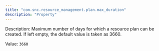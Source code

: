 ```yaml
---
title: "com.snc.resource_management.plan.max_duration"
description: "Property"
---
```


Description: Maximum number of days for which a resource plan can be created. If left empty, the default value is taken as 3660.

Value: `3660`